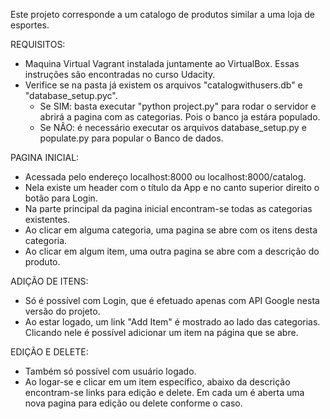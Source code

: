 Este projeto corresponde a um catalogo de produtos similar a uma loja de esportes.

REQUISITOS:
- Maquina Virtual Vagrant instalada juntamente ao VirtualBox. Essas instruções são encontradas no curso Udacity.
- Verifice se na pasta já existem os arquivos "catalogwithusers.db" e "database_setup.pyc".
  - Se SIM: basta executar "python project.py" para rodar o servidor e abrirá a pagina com as categorias. Pois o banco ja estára populado.
  - Se NÃO: é necessário executar os arquivos database_setup.py e populate.py para popular o Banco de dados.

PAGINA INICIAL:
- Acessada pelo endereço localhost:8000 ou localhost:8000/catalog.
- Nela existe um header com o título da App e no canto superior direito o botão para Login.
- Na parte principal da pagina inicial encontram-se todas as categorias existentes.
- Ao clicar em alguma categoria, uma pagina se abre com os itens desta categoria.
- Ao clicar em algum item, uma outra pagina se abre com a descrição do produto.

ADIÇÃO DE ITENS:
- Só é possível com Login, que é efetuado apenas com API Google nesta versão do projeto.
- Ao estar logado, um link "Add Item" é mostrado ao lado das categorias. Clicando nele é possível adicionar um item na página que se abre.

EDIÇÃO E DELETE:
- Também só possível com usuário logado.
- Ao logar-se e clicar em um item específico, abaixo da descrição encontram-se links para edição e delete. Em cada um é aberta uma nova pagina para edição ou delete conforme o caso.
